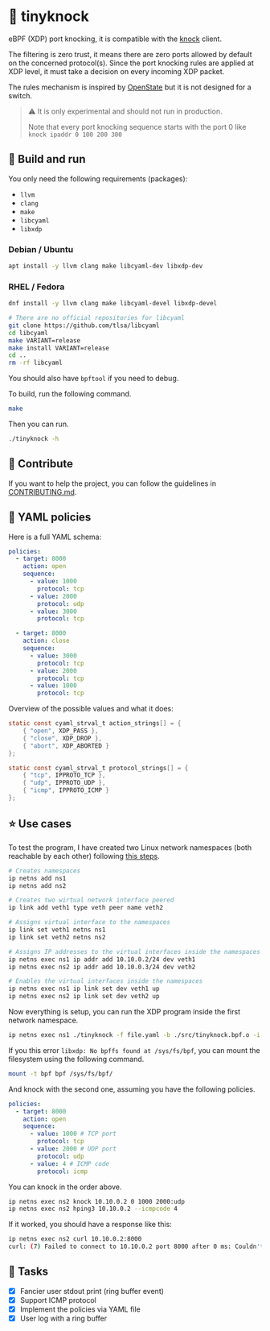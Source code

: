 # 🐝 tinyknock

eBPF (XDP) port knocking, it is compatible with the [knock](https://github.com/jvinet/knock) client.

The filtering is zero trust, it means there are zero ports allowed by default on the concerned protocol(s). Since the port knocking rules are applied at XDP level, it must take a decision on every incoming XDP packet.

The rules mechanism is inspired by [OpenState](https://sdn.ieee.org/newsletter/march-2017/openstate-an-interface-for-stateful-packet-processing-in-programmable-switches) but it is not designed for a switch.

> ⚠️ It is only experimental and should not run in production.
> 
> Note that every port knocking sequence starts with the port 0
> like `knock ipaddr 0 100 200 300`

## 📖 Build and run

You only need the following requirements (packages):
- `llvm`
- `clang`
- `make`
- `libcyaml`
- `libxdp`

### Debian / Ubuntu

```bash
apt install -y llvm clang make libcyaml-dev libxdp-dev
```

### RHEL / Fedora

```bash
dnf install -y llvm clang make libcyaml-devel libxdp-devel

# There are no official repositories for libcyaml
git clone https://github.com/tlsa/libcyaml
cd libcyaml
make VARIANT=release
make install VARIANT=release
cd ..
rm -rf libcyaml
```

You should also have `bpftool` if you need to debug.

To build, run the following command.
```bash
make
```

Then you can run.
```bash
./tinyknock -h
```

## 🤝 Contribute

If you want to help the project, you can follow the guidelines in [CONTRIBUTING.md](./CONTRIBUTING.md).

## 📏 YAML policies

Here is a full YAML schema:

```yaml
policies:
  - target: 8000
    action: open
    sequence:
      - value: 1000
        protocol: tcp
      - value: 2000
        protocol: udp
      - value: 3000
        protocol: tcp

  - target: 8000
    action: close
    sequence:
      - value: 3000
        protocol: tcp
      - value: 2000
        protocol: tcp
      - value: 1000
        protocol: tcp
```

Overview of the possible values and what it does:

```c
static const cyaml_strval_t action_strings[] = {
	{ "open", XDP_PASS },
	{ "close", XDP_DROP },
	{ "abort", XDP_ABORTED }
};

static const cyaml_strval_t protocol_strings[] = {
	{ "tcp", IPPROTO_TCP },
	{ "udp", IPPROTO_UDP },
	{ "icmp", IPPROTO_ICMP }
};
```

## ⭐ Use cases

To test the program, I have created two Linux network namespaces (both reachable by each other) following [this steps](https://medium.com/@technbd/creating-network-namespaces-in-linux-system-and-connecting-two-network-namespaces-using-virtual-6031d295f69b).

```bash
# Creates namespaces
ip netns add ns1
ip netns add ns2

# Creates two wirtual network interface peered
ip link add veth1 type veth peer name veth2

# Assigns virtual interface to the namespaces
ip link set veth1 netns ns1
ip link set veth2 netns ns2

# Assigns IP addresses to the virtual interfaces inside the namespaces
ip netns exec ns1 ip addr add 10.10.0.2/24 dev veth1
ip netns exec ns2 ip addr add 10.10.0.3/24 dev veth2

# Enables the virtual interfaces inside the namespaces
ip netns exec ns1 ip link set dev veth1 up
ip netns exec ns2 ip link set dev veth2 up
```

Now everything is setup, you can run the XDP program inside the first network namespace.

```bash
ip netns exec ns1 ./tinyknock -f file.yaml -b ./src/tinyknock.bpf.o -i veth1
```

If you this error `libxdp: No bpffs found at /sys/fs/bpf`, you can mount the filesystem using the following command.

```bash
mount -t bpf bpf /sys/fs/bpf/
```

And knock with the second one, assuming you have the following policies.
```yaml
policies:
  - target: 8000
    action: open
    sequence:
      - value: 1000 # TCP port
        protocol: tcp
      - value: 2000 # UDP port
        protocol: udp
      - value: 4 # ICMP code
        protocol: icmp
```

You can knock in the order above.
```bash
ip netns exec ns2 knock 10.10.0.2 0 1000 2000:udp
ip netns exec ns2 hping3 10.10.0.2 --icmpcode 4
```

If it worked, you should have a response like this:
```bash
ip netns exec ns2 curl 10.10.0.2:8000
curl: (7) Failed to connect to 10.10.0.2 port 8000 after 0 ms: Couldn't connect to server
```

## 🎉 Tasks

- [x] Fancier user stdout print (ring buffer event)
- [x] Support ICMP protocol
- [x] Implement the policies via YAML file
- [x] User log with a ring buffer
